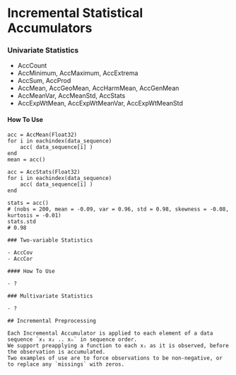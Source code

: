 # Incremental Statistical Accumulators

### Univariate Statistics

- AccCount
- AccMinimum, AccMaximum, AccExtrema
- AccSum, AccProd
- AccMean, AccGeoMean, AccHarmMean, AccGenMean
- AccMeanVar, AccMeanStd, AccStats
- AccExpWtMean, AccExpWtMeanVar, AccExpWtMeanStd

#### How To Use

```
acc = AccMean(Float32)
for i in eachindex(data_sequence)
    acc( data_sequence[i] )
end
mean = acc()
```

```
acc = AccStats(Float32)
for i in eachindex(data_sequence)
    acc( data_sequence[i] )
end

stats = acc()
# (nobs = 200, mean = -0.09, var = 0.96, std = 0.98, skewness = -0.08, kurtosis = -0.01)
stats.std
# 0.98

### Two-variable Statistics

- AccCov
- AccCor

#### How To Use

- ?

### Multivariate Statistics

- ?

## Incremental Preprocessing

Each Incremental Accumulator is applied to each element of a data sequence `x₁ x₂ .. xₙ` in sequence order.
We support preapplying a function to each xᵢ as it is observed, before the observation is accumulated.
Two examples of use are to force observations to be non-negative, or to replace any `missings` with zeros.



